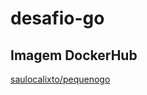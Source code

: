 # desafio-go
## Imagem DockerHub
[saulocalixto/pequenogo](https://hub.docker.com/repository/docker/saulocalixto/pequenogo)